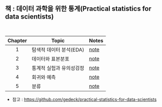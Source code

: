 ## 책 : 데이터 과학을 위한 통계(Practical statistics for data scientists)

<br> 

| Chapter | Topic | Notes |
|:-:|---|---|
|1|탐색적 데이터 분석(EDA)|[note](https://colab.research.google.com/github/sejin-sim/Practical_statistics/blob/main/1_%ED%83%90%EC%83%89%EC%A0%81_%EB%8D%B0%EC%9D%B4%ED%84%B0_%EB%B6%84%EC%84%9D(EDA).ipynb)|
|2|데이터와 표본분포|[note](https://colab.research.google.com/github/sejin-sim/Practical_statistics/blob/main/2_데이터와_표본분포.ipynb)|
|3|통계적 실험과 유의성검정|[note](https://colab.research.google.com/github/sejin-sim/Practical_statistics/blob/main/3_%ED%86%B5%EA%B3%84%EC%A0%81_%EC%8B%A4%ED%97%98%EA%B3%BC_%EC%9C%A0%EC%9D%98%EC%84%B1%EA%B2%80%EC%A0%95.ipynb)|
|4|회귀와 예측|[note](https://colab.research.google.com/github/sejin-sim/Practical_statistics/blob/main/4_%ED%9A%8C%EA%B7%80%EC%99%80_%EC%98%88%EC%B8%A1.ipynb)|
|5|분류|[note](https://colab.research.google.com/github/sejin-sim/Practical_statistics/blob/main/5_%EB%B6%84%EB%A5%98.ipynb)|


- 참고 : https://github.com/gedeck/practical-statistics-for-data-scientists
